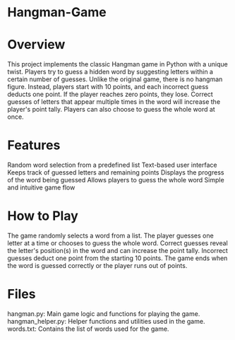 # Hangman-Game
# Overview
This project implements the classic Hangman game in Python with a unique twist. Players try to guess a hidden word by suggesting letters within a certain number of guesses. Unlike the original game, there is no hangman figure. Instead, players start with 10 points, and each incorrect guess deducts one point. If the player reaches zero points, they lose. Correct guesses of letters that appear multiple times in the word will increase the player's point tally. Players can also choose to guess the whole word at once.

# Features
Random word selection from a predefined list
Text-based user interface
Keeps track of guessed letters and remaining points
Displays the progress of the word being guessed
Allows players to guess the whole word
Simple and intuitive game flow
# How to Play
The game randomly selects a word from a list.
The player guesses one letter at a time or chooses to guess the whole word.
Correct guesses reveal the letter's position(s) in the word and can increase the point tally.
Incorrect guesses deduct one point from the starting 10 points.
The game ends when the word is guessed correctly or the player runs out of points.
# Files
hangman.py: Main game logic and functions for playing the game.
hangman_helper.py: Helper functions and utilities used in the game.
words.txt: Contains the list of words used for the game.
